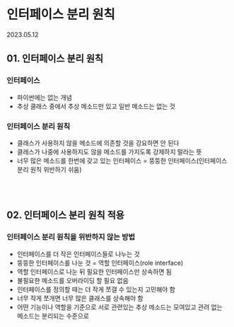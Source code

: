# 인터페이스 분리 원칙

2023.05.12

## 01. 인터페이스 분리 원칙
### 인터페이스
- 파이썬에는 없는 개념
- 추상 클래스 중에서 추상 메소드만 있고 일반 메소드는 없는 것

### 인터페이스 분리 원칙
- 클래스가 사용하지 않을 메소드에 의존할 것을 강요하면 안 된다
- 클래스가 나중에 사용하지도 않을 메소드를 가지도록 강제하지 말라는 뜻
- 너무 많은 메소드를 한번에 갖고 있는 인터페이스 = 뚱뚱한 인터페이스(인터페이스 분리 원칙 위반하기 쉬움)

<br/><br/>

## 02. 인터페이스 분리 원칙 적용
### 인터페이스 분리 원칙을 위반하지 않는 방법
- 인터페이스를 더 작은 인터페이스들로 나누는 것
- 뚱뚱한 인터페이스를 나눈 것 = 역할 인터페이스(role interface)
- 역할 인터페이스로 나눈 뒤 필요한 인터페이스만 상속하면 됨
- 불필요한 메소드를 오버라이딩 할 필요 없음
- 인터페이스를 정의할 때는 더 작게 쪼갤 수 있는지 고민해야 함
- 너무 작게 쪼개면 너무 많은 클래스를 상속해야 함
- 어떤 기능이나 역할을 기준으로 서로 관련있는 추상 메소드는 모여있고 관려 없는 메소드는 분리되는 수준으로
